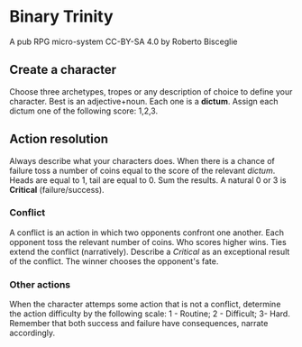 # Binary Trinity
A pub RPG micro-system
CC-BY-SA 4.0 by Roberto Bisceglie

## Create a character
Choose three archetypes, tropes or any description of choice to define your character. Best is an adjective+noun. Each one is a **dictum**.
Assign each dictum one of the following score: 1,2,3.

## Action resolution
Always describe what your characters does. When there is a chance of failure toss a number of coins equal to the score of the relevant *dictum*. 
Heads are equal to 1, tail are equal to 0. Sum the results.
A natural 0 or 3 is **Critical** (failure/success).

### Conflict
A conflict is an action in which two opponents confront one another.
Each opponent toss the relevant number of coins. Who scores higher wins. Ties extend the conflict (narratively). Describe a *Critical* as an exceptional result of the conflict.
The winner chooses the opponent's fate.

### Other actions
When the character attemps some action that is not a conflict, determine the action difficulty by the following scale: 1 - Routine; 2 - Difficult; 3- Hard.
Remember that both success and failure have consequences, narrate accordingly.
